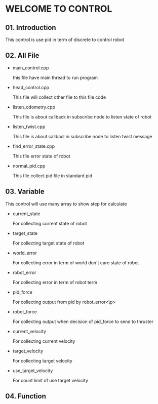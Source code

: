 <h1>WELCOME TO CONTROL</h1>
<h2>01. Introduction</h2>
	<p>This control is use pid in term of discrete to control robot</p>

<h2>02. All File</h2>
	<ul>
		<li>main_control.cpp</li>
		<p>this file have main thread to run program</p>
		<li>head_control.cpp</li>
		<p>This file will collect other file to this file code</p>
		<li>listen_odometry.cpp</li>
		<p>This file is about callback in subscribe node to listen state of robot </p>
		<li>listen_twist.cpp</li>
		<p>This file is about callbacl in subscribe node to listen twist message</p>
		<li>find_error_state.cpp</li>
		<p>This file error state of robot</p>
		<li>normal_pid.cpp</li>
		<p>This file collect pid file in standard pid</p>
	</ul>

<h2>03. Variable</h2>
	<p>This control will use many array to show step for calculate</p>
	<ul>
		<li>current_state</li>
			<p>For collecting current state of robot</p>
		<li>target_state</li>
			<p>For collecting target state of robot</p>
		<li>world_error</li>
			<p>For collecting error in term of world don't care state of robot</p>
		<li>robot_error</li>
			<p>For collecting error in term of robot term</p>
		<li>pid_force</li>
			<p>For collecting output from pid by robot_error<\p>
		<li>robot_force</li>
			<p>For collecting output when decision of pid_force to send to thruster</p>
		<li>current_velocity</li>
			<p>For collecting current velocity</p>
		<li>target_velocity</li>
			<p>For collecting target velocity</p>
		<li>use_target_velocity</li>
			<p>For count limit of use target velocity</p>
	</ul>

<h2>04. Function</h2>
